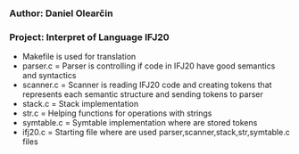 ### Author: Daniel Olearčin
### Project: Interpret of Language IFJ20
  - Makefile is used for translation
  - parser.c = Parser is controlling if code in IFJ20 have good semantics and syntactics
  - scanner.c = Scanner is reading IFJ20 code and creating tokens that represents each semantic structure and sending tokens to parser
  - stack.c = Stack implementation
  - str.c = Helping functions for operations with strings
  - symtable.c = Symtable implementation where are stored tokens
  - ifj20.c = Starting file where are used parser,scanner,stack,str,symtable.c files
